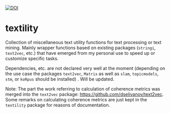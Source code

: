 <a href="https://zenodo.org/badge/latestdoi/118602132"><img src="https://zenodo.org/badge/118602132.svg" alt="DOI"></a>
# textility
Collection of miscellaneous text utility functions for text processing or text mining. Mainly wrapper functions based on existing packages (`stringi`, `text2vec`, etc.) that have emerged from my personal use to speed up or customize specific tasks.

Dependencies, etc. are not declared very well at the moment (depending on the use case the packages `text2vec`, `Matrix` as well as `slam`, `topicmodels`, `stm`, or `koRpus` should be installed) . Will be updated.

Note: The part the work referring to calculation of coherence metrics was merged into the `text2vec` package: https://github.com/dselivanov/text2vec. Some remarks on calculating coherence metrics are just kept in the `textility` package for reasons of documentation.
